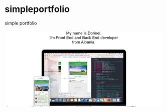 # simpleportfolio
simple portfolio


![](https://raw.githubusercontent.com/dorinelrushi/simpleportfolio/master/aa.JPG)
